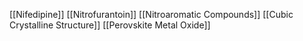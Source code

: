 [[Nifedipine]]
[[Nitrofurantoin]]
[[Nitroaromatic Compounds]]
[[Cubic Crystalline Structure]]
[[Perovskite Metal Oxide]]
